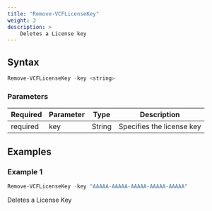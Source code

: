 ```yaml
---
title: "Remove-VCFLicenseKey"
weight: 3
description: >
    Deletes a License key
---
```


## Syntax
``` powershell
Remove-VCFLicenseKey -key <string>
```

### Parameters

| Required | Parameter   | Type     |  Description                                                                                            |
| ---------| ------------|----------| ------------------------------------------------------------------------------------------------------- |
| required | key         | String   | Specifies the license key                                                                               |

## Examples
### Example 1
``` powershell
Remove-VCFLicenseKey -key "AAAAA-AAAAA-AAAAA-AAAAA-AAAAA"
```
Deletes a License Key
